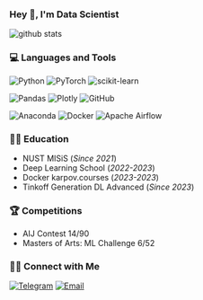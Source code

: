 ### Hey 👋, I'm Data Scientist

![github stats](https://github-readme-stats.vercel.app/api?username=fropych&show_icons=true&title_color=fff&icon_color=79ff97&text_color=9f9f9f&bg_color=151515)

### :computer: Languages and Tools 

![Python](https://img.shields.io/badge/python-3670A0?style=for-the-badge&logo=python&logoColor=ffdd54)
![PyTorch](https://img.shields.io/badge/PyTorch-%23EE4C2C.svg?style=for-the-badge&logo=PyTorch&logoColor=white)
![scikit-learn](https://img.shields.io/badge/scikit--learn-%23F7931E.svg?style=for-the-badge&logo=scikit-learn&logoColor=white)  

![Pandas](https://img.shields.io/badge/pandas-%23150458.svg?style=for-the-badge&logo=pandas&logoColor=white)
![Plotly](https://img.shields.io/badge/Plotly-%233F4F75.svg?style=for-the-badge&logo=plotly&logoColor=white)
![GitHub](https://img.shields.io/badge/github-%23121011.svg?style=for-the-badge&logo=github&logoColor=white)  

![Anaconda](https://img.shields.io/badge/Anaconda-%2344A833.svg?style=for-the-badge&logo=anaconda&logoColor=white)
![Docker](https://img.shields.io/badge/docker-%230db7ed.svg?style=for-the-badge&logo=docker&logoColor=white)
![Apache Airflow](https://img.shields.io/badge/Apache%20Airflow-017CEE?style=for-the-badge&logo=Apache%20Airflow&logoColor=white)

### 👨‍🎓 Education 

* NUST MISiS (*Since 2021*)
* Deep Learning School (*2022-2023*)
* Docker karpov.courses (*2023-2023*)
* Tinkoff Generation DL Advanced (*Since 2023*)

### 🏆 Competitions

* AIJ Contest 14/90
* Masters of Arts: ML Challenge 6/52

<h3> 🤝🏻 Connect with Me </h3>

<p align="left">
<a href="https://t.me/FromyCH" target="_blank"><img alt="Telegram" src="https://img.shields.io/badge/Telegram-2CA5E0?style=for-the-badge&logo=telegram&logoColor=white"></a>
<a href="mailto:fropych@gmail.com"><img alt="Email" src="https://img.shields.io/badge/Gmail-D14836?style=for-the-badge&logo=gmail&logoColor=white"></a>
</p>

